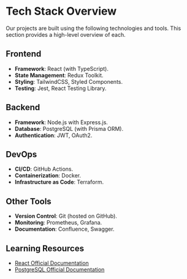 # Tech Stack Overview

Our projects are built using the following technologies and tools. This section provides a high-level overview of each.

## Frontend
- **Framework**: React (with TypeScript).
- **State Management**: Redux Toolkit.
- **Styling**: TailwindCSS, Styled Components.
- **Testing**: Jest, React Testing Library.

## Backend
- **Framework**: Node.js with Express.js.
- **Database**: PostgreSQL (with Prisma ORM).
- **Authentication**: JWT, OAuth2.

## DevOps
- **CI/CD**: GitHub Actions.
- **Containerization**: Docker.
- **Infrastructure as Code**: Terraform.

## Other Tools
- **Version Control**: Git (hosted on GitHub).
- **Monitoring**: Prometheus, Grafana.
- **Documentation**: Confluence, Swagger.

## Learning Resources
- [React Official Documentation](https://reactjs.org/docs/getting-started.html)
- [PostgreSQL Official Documentation](https://www.postgresql.org/docs/)

